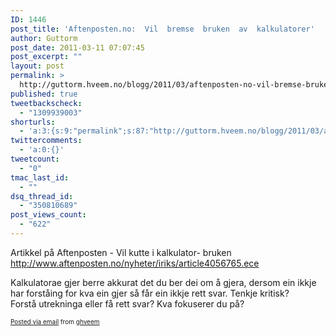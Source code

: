 ```yaml
---
ID: 1446
post_title: 'Aftenposten.no:  Vil  bremse  bruken  av  kalkulatorer'
author: Guttorm
post_date: 2011-03-11 07:07:45
post_excerpt: ""
layout: post
permalink: >
  http://guttorm.hveem.no/blogg/2011/03/aftenposten-no-vil-bremse-bruken-av-kalkulatorer/
published: true
tweetbackscheck:
  - "1309939003"
shorturls:
  - 'a:3:{s:9:"permalink";s:87:"http://guttorm.hveem.no/blogg/2011/03/aftenposten-no-vil-bremse-bruken-av-kalkulatorer/";s:7:"tinyurl";s:26:"http://tinyurl.com/693gqou";s:4:"isgd";s:19:"http://is.gd/mOI8jP";}'
twittercomments:
  - 'a:0:{}'
tweetcount:
  - "0"
tmac_last_id:
  - ""
dsq_thread_id:
  - "350810689"
post_views_count:
  - "622"
---
```

<div class='posterous_autopost'>Artikkel på Aftenposten - Vil kutte i kalkulator- bruken <br /><a href="http://www.aftenposten.no/nyheter/iriks/article4056765.ece">http://www.aftenposten.no/nyheter/iriks/article4056765.ece</a> <p /> Kalkulatorae gjer berre akkurat det du ber dei om å gjera, dersom ein ikkje har forståing for kva ein gjer så får ein ikkje rett svar. Tenkje kritisk? <br />Forstå utrekninga eller få rett svar? Kva fokuserer du på?      <p style="font-size: 10px;">  <a href="http://posterous.com">Posted via email</a>   from <a href="http://ghveem.posterous.com/aftenpostenno-vil-bremse-bruken-av-kalkulator">ghveem</a>  </p>  </div>